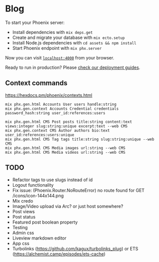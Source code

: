 # Blog

To start your Phoenix server:

  * Install dependencies with `mix deps.get`
  * Create and migrate your database with `mix ecto.setup`
  * Install Node.js dependencies with `cd assets && npm install`
  * Start Phoenix endpoint with `mix phx.server`

Now you can visit [`localhost:4000`](http://localhost:4000) from your browser.

Ready to run in production? Please [check our deployment guides](https://hexdocs.pm/phoenix/deployment.html).

## Context commands
  https://hexdocs.pm/phoenix/contexts.html

  ```
  mix phx.gen.html Accounts User users handle:string
  mix phx.gen.context Accounts Credential credentials password_hash:string user_id:references:users

  mix phx.gen.html CMS Post posts title:string content:text views:integer slug:string:unique excerpt:text --web CMS
  mix phx.gen.context CMS Author authors bio:text user_id:references:users:unique
  mix phx.gen.html CMS Tag tags title:string slug:string:unique --web CMS
  mix phx.gen.html CMS Media images url:string --web CMS
  mix phx.gen.html CMS Media videos url:string --web CMS
  ```

## TODO
- Refactor tags to use slugs instead of id
- Logout functionality
- Fix issue: (Phoenix.Router.NoRouteError) no route found for GET /icons/icon-144x144.png
- Mix credo
- Image/Video upload via Arc? or just host somewhere?
- Post views
- Post status
- Featured post boolean property
- Testing
- Admin css
- Liveview markdown editor
- App css
- Turbolinks (https://github.com/kagux/turbolinks_plug) or ETS (https://alchemist.camp/episodes/ets-cache)
